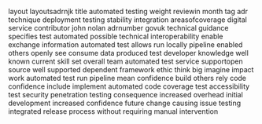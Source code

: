 layout layoutsadrnjk title automated testing weight reviewin month tag adr technique deployment testing stability integration areasofcoverage digital service contributor john nolan adrnumber govuk technical guidance specifies test automated possible technical interoperability enable exchange information automated test allows run locally pipeline enabled others openly see consume data produced test developer knowledge well known current skill set overall team automated test service supportopen source well supported dependent framework ethic think big imagine impact work automated test run pipeline mean confidence build others rely code confidence include implement automated code coverage test accessibility test security penetration testing consequence increased overhead initial development increased confidence future change causing issue testing integrated release process without requiring manual intervention